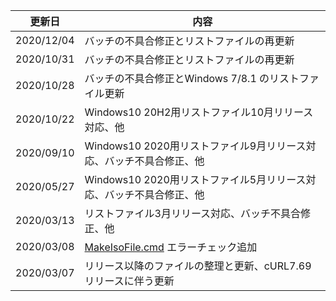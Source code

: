 |   更新日   | 内容                                                            |  
|:----------:| --------------------------------------------------------------- |  
| 2020/12/04 | バッチの不具合修正とリストファイルの再更新                      |
| 2020/10/31 | バッチの不具合修正とリストファイルの再更新                      |
| 2020/10/28 | バッチの不具合修正とWindows 7/8.1 のリストファイル更新          |
| 2020/10/22 | Windows10 20H2用リストファイル10月リリース対応、他              |  
| 2020/09/10 | Windows10 2020用リストファイル9月リリース対応、バッチ不具合修正、他    |  
| 2020/05/27 | Windows10 2020用リストファイル5月リリース対応、バッチ不具合修正、他    |  
| 2020/03/13 | リストファイル3月リリース対応、バッチ不具合修正、他             |  
| 2020/03/08 | [MakeIsoFile.cmd](https://github.com/office-itou/Windows/blob/master/Make_ISO_files/source/MakeIsoFile.cmd) エラーチェック追加                              |  
| 2020/03/07 | リリース以降のファイルの整理と更新、cURL7.69リリースに伴う更新  |  
